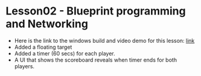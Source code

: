 # Lesson02 - Blueprint programming and Networking

* Here is the link to the windows build and video demo for this lesson: [link](https://drive.google.com/drive/u/1/folders/1WP1RoVqmgmkgaP_sIJN3P4ImMgDzYR1G)
* Added a floating target
* Added a timer (60 secs) for each player.
* A UI that shows the scoreboard reveals when timer ends for both players.
